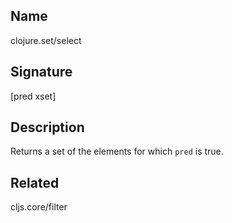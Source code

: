 ## Name
clojure.set/select

## Signature
[pred xset]

## Description

Returns a set of the elements for which `pred` is true.

## Related
cljs.core/filter
